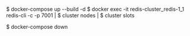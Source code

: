 $ docker-compose up --build -d
$ docker exec -it redis-cluster_redis-1_1 redis-cli -c -p 7001
    | $ cluster nodes
    | $ cluster slots

$ docker-compose down